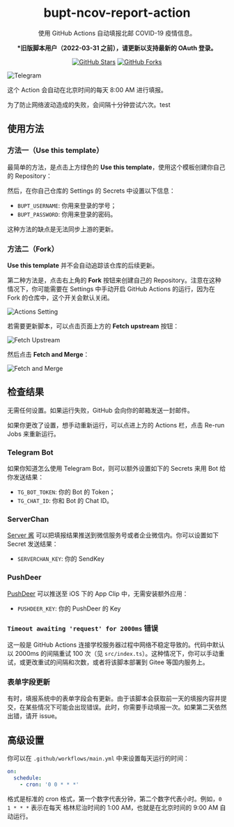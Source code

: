 <h1 align="center" style="border-bottom: none">
  bupt-ncov-report-action
</h1>

<p align="center">
  使用 GitHub Actions 自动填报北邮 COVID-19 疫情信息。
</p>

<p align="center">
  <strong>*旧版脚本用户（2022-03-31 之前），请更新以支持最新的 OAuth 登录。</strong>
</p>

<p align="center">
  <a href="https://github.com/imtsuki/bupt-ncov-report-action"><img src="https://img.shields.io/github/stars/imtsuki/bupt-ncov-report-action?style=social" alt="GitHub Stars"></a>
  <a href="https://github.com/imtsuki/bupt-ncov-report-action"><img src="https://img.shields.io/github/forks/imtsuki/bupt-ncov-report-action?style=social" alt="GitHub Forks"></a>
</p>

![Telegram](img/telegram.jpg)

这个 Action 会自动在北京时间的每天 8:00 AM 进行填报。

为了防止网络波动造成的失败，会间隔十分钟尝试六次。test

## 使用方法

### 方法一（Use this template）

最简单的方法，是点击上方绿色的 **Use this template**，使用这个模板创建你自己的 Repository：

然后，在你自己仓库的 Settings 的 Secrets 中设置以下信息：

- `BUPT_USERNAME`: 你用来登录的学号；
- `BUPT_PASSWORD`: 你用来登录的密码。

这种方法的缺点是无法同步上游的更新。

### 方法二（Fork）

**Use this template** 并不会自动追踪该仓库的后续更新。

第二种方法是，点击右上角的 **Fork** 按钮来创建自己的 Repository。注意在这种情况下，你可能需要在 Settings 中手动开启 GitHub Actions 的运行，因为在 Fork 的仓库中，这个开关会默认关闭。

![Actions Setting](img/actions-setting.png)

若需要更新脚本，可以点击页面上方的 **Fetch upstream** 按钮：

![Fetch Upstream](img/fetch-upstream-drop-down.png)

然后点击 **Fetch and Merge**：

![Fetch and Merge](img/fetch-and-merge-button.png)

## 检查结果

无需任何设置。如果运行失败，GitHub 会向你的邮箱发送一封邮件。

如果你更改了设置，想手动重新运行，可以点进上方的 Actions 栏，点击 Re-run Jobs 来重新运行。

### Telegram Bot

如果你知道怎么使用 Telegram Bot，则可以额外设置如下的 Secrets 来用 Bot 给你发送结果：

- `TG_BOT_TOKEN`: 你的 Bot 的 Token；
- `TG_CHAT_ID`: 你和 Bot 的 Chat ID。

### ServerChan

[Server 酱](https://sct.ftqq.com/) 可以把填报结果推送到微信服务号或者企业微信内。你可以设置如下 Secret 发送结果：

- `SERVERCHAN_KEY`: 你的 SendKey

### PushDeer

[PushDeer](http://www.pushdeer.com/) 可以推送至 iOS 下的 App Clip 中，无需安装额外应用：

- `PUSHDEER_KEY`: 你的 PushDeer 的 Key

### `Timeout awaiting 'request' for 2000ms` 错误

这一般是 GitHub Actions 连接学校服务器过程中网络不稳定导致的。代码中默认以 2000ms 的间隔重试 100 次（见 `src/index.ts`）。这种情况下，你可以手动重试，或更改重试的间隔和次数，或者将该脚本部署到 Gitee 等国内服务上。

### 表单字段更新

有时，填报系统中的表单字段会有更新。由于该脚本会获取前一天的填报内容并提交，在某些情况下可能会出现错误。此时，你需要手动填报一次。如果第二天依然出错，请开 issue。

## 高级设置

你可以在 `.github/workflows/main.yml` 中来设置每天运行的时间：

```yml
on:
  schedule:
    - cron: '0 0 * * *'
```

格式是标准的 cron 格式，第一个数字代表分钟，第二个数字代表小时。例如，`0 1 * * *` 表示在每天
格林尼治时间的 1:00 AM，也就是在北京时间的 9:00 AM 自动运行。
